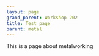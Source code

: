 ```yaml
---
layout: page
grand_parent: Workshop 202
title: Test page
parent: metal
---
```


This is a page about metalworking
